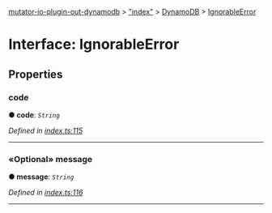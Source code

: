[mutator-io-plugin-out-dynamodb](../README.md) > ["index"](../modules/_index_.md) > [DynamoDB](../classes/_index_.dynamodb.md) > [IgnorableError](../interfaces/_index_.dynamodb.ignorableerror.md)



# Interface: IgnorableError


## Properties
<a id="code"></a>

###  code

**●  code**:  *`String`* 

*Defined in [index.ts:115](https://github.com/AnalyticsFire/mutator-io/blob/master/packages/mutator-io-plugin-out-dynamodb/index.ts#L115)*





___

<a id="message"></a>

### «Optional» message

**●  message**:  *`String`* 

*Defined in [index.ts:116](https://github.com/AnalyticsFire/mutator-io/blob/master/packages/mutator-io-plugin-out-dynamodb/index.ts#L116)*





___


